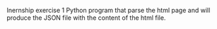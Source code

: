 Inernship exercise 1
  Python program that parse the html page and will produce the JSON file with the content of the html file.
